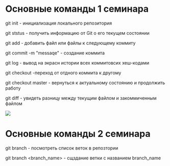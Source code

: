 # Основные команды 1 семинара

git init - инициализация локального репозитория 

git ststus - получить информацию от Git о его текущем состоянии

git add - добавить файл или файлы к следующему коммиту 

git commit -m "messaqe" - создание коммита

git log - вывод на экрасн истории всех коммитовсих хеш-кодами

git checkout -переход от отдного коммита к другому 

git checkout master - вернуться к актуальному состоянию и продолжить работу

git diff - увидеть разницу между текущим файлом и закоммиченным файлом 

![](https://naked-science.ru/wp-content/uploads/2018/04/field_image_38.jpg)


# Основные команды 2 семинара

git branch - посмотреть список веток в репозтории 

git branch <branch_name> - сщздание ветки с названием branch_name